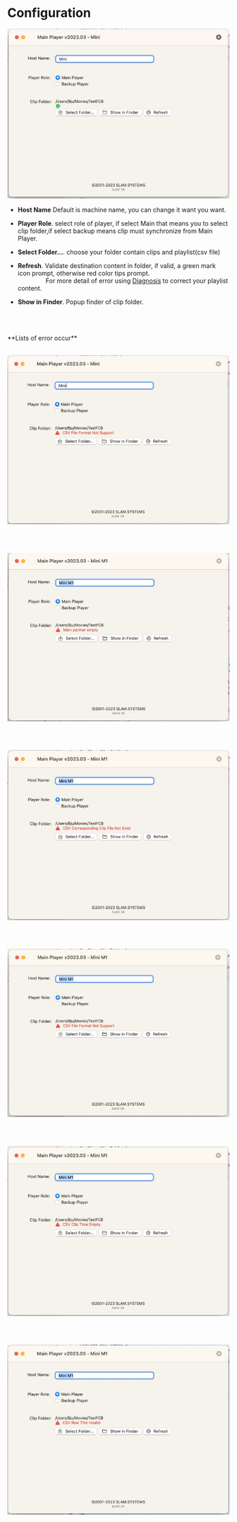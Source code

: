 # Configuration

![Config](config.jpg)

- **Host Name** Default is machine name, you can change it want you want.


- **Player Role**. select role of player, if select Main that means you to select clip folder,if select backup means clip must synchronize from Main Player.
- **Select Folder...**. choose your folder contain clips and playlist(csv file)
- **Refresh**. Validate destination content in folder, if valid, a green mark icon prompt, otherwise red color tips prompt.
     <br/>&nbsp;&nbsp;&nbsp;&nbsp;&nbsp;&nbsp;&nbsp;&nbsp;&nbsp;&nbsp;&nbsp;&nbsp;&nbsp;&nbsp;&nbsp; For more  detail of error using [Diagnosis](diagnosis.md) to correct your playlist content.
- **Show in Finder**. Popup finder of clip folder. 


<br/>
<br/>
<br/>
**Lists of error occur**
<br/>
<br/>

![Err1](config-error.jpg)

<br/>
<br/>

![Err2](config-Err-partner.jpg)

<br/>
<br/>

![Err3](config-Err-notExist.jpg)

<br/>
<br/>

![Err4](config-Err-clip-not-support.jpg)

<br/>
<br/>

![Err5](config-Err-empty-time.jpg)

<br/>
<br/>

![Err6](config-Err-rowTitle.jpg)
